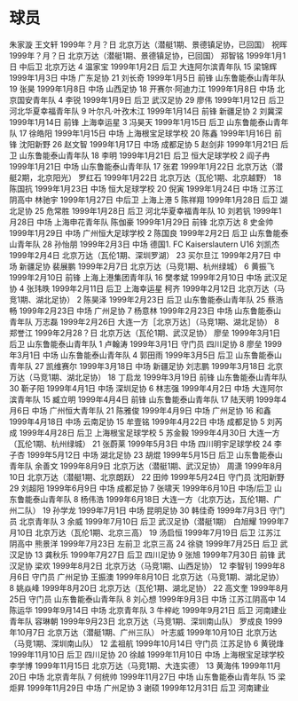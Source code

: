 # 球员
朱家漩
王文轩 1999年？月？日 北京万达（潜艇1期、景德镇足协，已回国）
祝晖 1999年？月？日 北京万达（潜艇1期、景德镇足协，已回国）
郑智铭 1999年1月1日 中后卫 北京万达
4 温家宝 1999年1月2日 后卫 大连阿尔滨青年队
15 梁锦辉 1999年1月3日 中场 广东足协
21 刘长奇 1999年1月5日 前锋 山东鲁能泰山青年队
19 张昊 1999年1月8日 中场 山西足协
18 开赛尔·阿迪力江 1999年1月8日 中场 北京国安青年队
4 李锐 1999年1月9日 后卫 武汉足协
29 廖伟 1999年1月12日 后卫 河北华夏幸福青年队
9 叶尔凡·叶孜木江 1999年1月14日 前锋 新疆足协
2 刘冀深 1999年1月14日 前锋 上海幸运星
3 冯昊天 1999年1月15日 后卫 山东鲁能泰山青年队
17 徐皓阳 1999年1月15日 中场 上海根宝足球学校
20 陈鑫 1999年1月16日 前锋 沈阳新野
26 赵文智 1999年1月17日 中场 成都足协
5 赵剑非 1999年1月21日 后卫 山东鲁能泰山青年队
18 李明 1999年1月21日 后卫 恒大足球学校
2 阎子冉 1999年1月21日 中场 山东鲁能泰山青年队
17 张君 1999年1月22日 北京万达（潜艇2期，北京阳光）
罗红石 1999年1月22日 北京万达（瓦伦1期、北京越野）
18 陈国抗 1999年1月23日 中场 恒大足球学校
20 倪寅 1999年1月24日 中场 江苏江阴高中
林驰宇 1999年1月27日 中后卫 上海上港
5 陈祥翔 1999年1月28日 后卫 湖北足协
25 危常胜 1999年1月28日 后卫 河北华夏幸福青年队
10 刘若钒 1999年1月28日 中场 上海申花青年队
陈伽豪 1999年1月29日 前锋 北京万达
8 史金帅 1999年1月29日 中场 广州恒大足球学校
2 陈国良 1999年2月2日 后卫 山东鲁能泰山青年队
28 孙怡朋 1999年2月3日 中场 德国1. FC Kaiserslautern U16
刘凯杰 1999年2月4日 北京万达（瓦伦1期、深圳罗湖）
23 买尔旦江 1999年2月7日 中场 新疆足协
裴展鹏 1999年2月7日 北京万达（马竞1期、杭州绿城）
6 黄振飞 1999年2月10日 前锋 上海上港集团青年队
16 樊孝斌 1999年2月10日 中场 武汉足协
4 张玮昳 1999年2月11日 后卫 上海幸运星
柯齐 1999年2月12日 北京万达（马竞1期、湖北足协）
2 陈昊泽 1999年2月23日 后卫 山东鲁能泰山青年队
25 蔡浩畅 1999年2月23日 中场 广州足协
7 杨意林 1999年2月23日 中场 山东鲁能泰山青年队
万志磊 1999年2月26日 大连一方［北京万达］（马竞1期、湖北足协）
8 郑誉江 1999年2月28？日 北京万达（瓦伦1期、武汉足协）
廖垒 1999年3月1日 后卫 山东鲁能泰山青年队
1 卢翰涛 1999年3月1日 守门员 四川足协
8 廖垒 1999年3月1日 中场 山东鲁能泰山青年队
4 郭田雨 1999年3月5日 后卫 山东鲁能泰山青年队
27 凯维赛尔 1999年3月18日 中场 新疆足协
刘志鹏 1999年3月18日 北京万达（马竞1期、湖北足协）
18 丁启龙 1999年3月19日 前锋 山东鲁能泰山青年队
30 靳子阳 1999年4月1日 中场 深圳足协
6 林志强 1999年4月2日 中场 大连阿尔滨青年队
15 臧立明 1999年4月4日 前锋 山东鲁能泰山青年队
17 陆天明 1999年4月6日 中场 广州恒大青年队
21 陈雅俊 1999年4月9日 中场 广州足协
16 和鑫 1999年4月18日 中场 云南足协
15 牟壹铭 1999年4月22日 中场 成都足协
5 刘芮成 1999年4月28日 后卫 上海根宝足球学校
5 苏金毅 1999年4月30日 大连一方（瓦伦1期、杭州绿城）
21 张蔚莱 1999年5月3日 中场 四川明宇足球学校
24 李子杏 1999年5月12日 中场 湖北足协
23 胡焜 1999年5月15日 后卫 山东鲁能泰山青年队
余善文 1999年8月9日 北京万达（潜艇1期、武汉足协）
周潇 1999年8月10日 北京万达（潜艇1期、北京朗跃）
22 田帅 1999年5月24日 守门员 沈阳新野
29 刘超阳 1999年6月9日 中场 成都足协
7 张啸天 1999年6月10日 中场/后卫 山东鲁能泰山青年队
8 杨伟浩 1999年6月18日 大连一方（北京万达，瓦伦1期、广州二队）
19 孙学龙 1999年7月1日 中场 昆明足协
30 韩佳奇 1999年7月3日 守门员 北京青年队
3 余威 1999年7月10日 后卫 武汉足协（潜艇1期）
白旭耀 1999年7月10日 北京万达（瓦伦1期、北京三高）
19 汤启恒 1999年7月19日 后卫 江苏江阴高中
熊景洋 1999年7月23日 左前卫 北京三高
24 徐骁 1999年7月25日 后卫 武汉足协
13 龚秋乐 1999年7月27日 后卫 四川足协
9 张旭 1999年7月30日 前锋 武汉足协
梁欢 1999年8月2日 北京万达（马竞1期、山西足协）
12 李智钊 1999年8月6日 守门员 广州足协
王振澳 1999年8月10日 北京万达（马竞1期、湖北足协）
8 姚焱峰 1999年8月20日 北京万达（瓦伦1期、湖北足协）
22 高文奎 1999年8月25日 守门员 山东鲁能泰山青年队
8 刘心想 1999年9月3日 中场 江苏江阴高中
14 陈运华 1999年9月14日 中场 北京青年队
3 牛梓屹 1999年9月21日 后卫 河南建业青年队
容琳朝 1999年9月23日 北京万达（马竞1期、深圳南山队）
罗成良 1999年10月7日 北京万达（潜艇1期、广州三队）
叶志威 1999年10月10日 北京万达（马竞1期、深圳南山队）
12 孟祖航 1999年10月14日 守门员 江苏足协
6 黄锐烽 1999年11月10日 后卫 四川足协
20 徐越 1999年11月10日 中场 上海根宝足球学校
李学博 1999年11月15日 北京万达（马竞1期、大连实德）
13 黄海伟 1999年11月20日 中场 北京青年队
7 何统帅 1999年11月27日 中场 山东鲁能泰山青年队
15 梁炬昇 1999年11月29日 中场 广州足协
3 谢硕 1999年12月31日 后卫 河南建业

